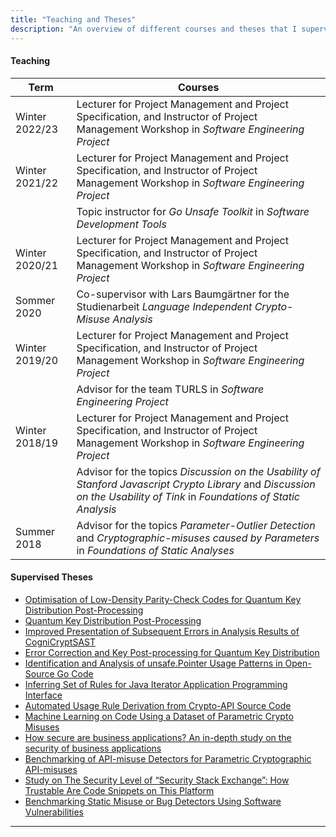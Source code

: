 ```yaml
---
title: "Teaching and Theses"
description: "An overview of different courses and theses that I supervised so far."
---
```



#### Teaching

| Term | Courses |
| ---- | ------- |
| Winter 2022/23 | Lecturer for Project Management and Project Specification, and Instructor of Project Management Workshop in *Software Engineering Project* |
| Winter 2021/22 | Lecturer for Project Management and Project Specification, and Instructor of Project Management Workshop in *Software Engineering Project* |
|   | Topic instructor for *Go Unsafe Toolkit* in *Software Development Tools* |
| Winter 2020/21 | Lecturer for Project Management and Project Specification, and Instructor of Project Management Workshop in *Software Engineering Project* |
| Sommer 2020 | Co-supervisor with Lars Baumgärtner for the Studienarbeit *Language Independent Crypto-Misuse Analysis* |
| Winter 2019/20 | Lecturer for Project Management and Project Specification, and Instructor of Project Management Workshop in *Software Engineering Project* |
|   | Advisor for the team TURLS in *Software Engineering Project* |
| Winter 2018/19 | Lecturer for Project Management and Project Specification, and Instructor of Project Management Workshop in *Software Engineering Project* |
|   | Advisor for the topics *Discussion on the Usability of Stanford Javascript Crypto Library*  and *Discussion on the Usability of Tink* in *Foundations of Static Analysis* |
| Summer 2018 | Advisor for the topics *Parameter-Outlier Detection* and *Cryptographic-misuses caused by Parameters* in *Foundations of Static Analyses* |

#### Supervised Theses

- [Optimisation of Low-Density Parity-Check Codes for Quantum Key Distribution Post-Processing](https://www.stg.tu-darmstadt.de/teaching_stg/theses_stg/theses_stg_details_44864.en.jsp)
- [Quantum Key Distribution Post-Processing](https://www.stg.tu-darmstadt.de/teaching_stg/theses_stg/theses_stg_details_34304.en.jsp)
- [Improved Presentation of Subsequent Errors in Analysis Results of CogniCryptSAST](https://www.stg.tu-darmstadt.de/teaching_stg/theses_stg/theses_stg_details_36096.en.jsp)
- [Error Correction and Key Post-processing for Quantum Key Distribution](https://www.stg.tu-darmstadt.de/teaching_stg/theses_stg/theses_stg_details_36160.en.jsp)
- [Identification and Analysis of unsafe.Pointer Usage Patterns in Open-Source Go Code](https://www.stg.tu-darmstadt.de/teaching_stg/theses_stg/theses_stg_details_36224.en.jsp)
- [Inferring Set of Rules for Java Iterator Application Programming Interface](https://www.stg.tu-darmstadt.de/teaching_stg/theses_stg/theses_stg_details_36672.en.jsp)
- [Automated Usage Rule Derivation from Crypto-API Source Code](https://www.stg.tu-darmstadt.de/teaching_stg/theses_stg/theses_stg_details_36736.en.jsp)
- [Machine Learning on Code Using a Dataset of Parametric Crypto Misuses](https://www.stg.tu-darmstadt.de/teaching_stg/theses_stg/theses_stg_details_36544.en.jsp)
- [How secure are business applications? An in-depth study on the security of business applications](https://www.stg.tu-darmstadt.de/teaching_stg/theses_stg/theses_stg_details_36480.en.jsp)
- [Benchmarking of API-misuse Detectors for Parametric Cryptographic API-misuses](https://www.stg.tu-darmstadt.de/teaching_stg/theses_stg/theses_stg_details_26688.en.jsp)
- [Study on The Security Level of “Security Stack Exchange”: How Trustable Are Code Snippets on This Platform](https://www.stg.tu-darmstadt.de/teaching_stg/theses_stg/theses_stg_details_36864.en.jsp)
- [Benchmarking Static Misuse or Bug Detectors Using Software Vulnerabilities](https://www.stg.tu-darmstadt.de/teaching_stg/theses_stg/theses_stg_details_16960.en.jsp)

---